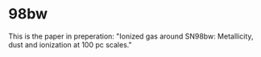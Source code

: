 # 98bw

This is the paper in preperation: 
"Ionized gas around SN98bw: Metallicity, dust and ionization 
at 100 pc scales."
